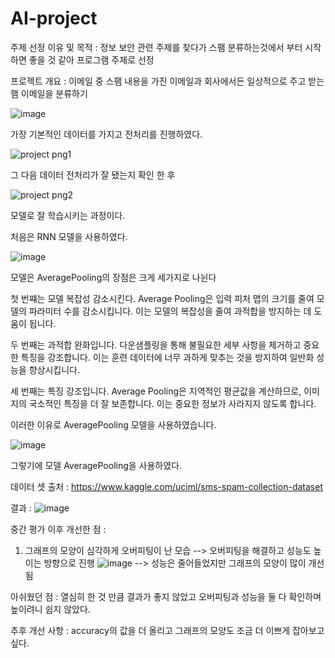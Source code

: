 # AI-project

주제 선정 이유 및 목적 : 정보 보안 관련 주제를 찾다가 스팸 분류하는것에서 부터 시작하면 좋을 것 같아 프로그램 주제로 선정


프로젝트 개요 : 이메일 중 스팸 내용을 가진 이메일과 회사에서든 일상적으로 주고 받는 햄 이메일을 분류하기

![image](https://github.com/albbano0722/AI-project/assets/144203755/8d985040-56a1-4fbe-9245-469e91570860)

가장 기본적인 데이터를 가지고 전처리를 진행하였다. 

![project png1](https://github.com/albbano0722/AI-project/assets/144203755/99dbd7c2-e1b0-479c-8793-51f7b10a4a81)


그 다음 데이터 전처리가 잘 됐는지 확인 한 후

![project png2](https://github.com/albbano0722/AI-project/assets/144203755/ad272635-3482-4290-8729-1c44a6b98596)

모델로 잘 학습시키는 과정이다.

처음은 RNN 모델을 사용하였다.

![image](https://github.com/albbano0722/AI-project/assets/144203755/e75e4a65-1836-48e5-b1d3-fed0e6553c8c)

모델은 AveragePooling의 장점은 크게 세가지로 나뉜다

첫 번쨰는 모델 복잡성 감소시킨다.
Average Pooling은 입력 피처 맵의 크기를 줄여 모델의 파라미터 수를 감소시킵니다. 이는 모델의 복잡성을 줄여 과적합을 방지하는 데 도움이 됩니다.

두 번째는 과적합 완화입니다.
다운샘플링을 통해 불필요한 세부 사항을 제거하고 중요한 특징을 강조합니다. 이는 훈련 데이터에 너무 과하게 맞추는 것을 방지하여 일반화 성능을 향상시킵니다.

세 번째는 특징 강조입니다.
Average Pooling은 지역적인 평균값을 계산하므로, 이미지의 국소적인 특징을 더 잘 보존합니다. 이는 중요한 정보가 사라지지 않도록 합니다.

이러한 이유로 AveragePooling 모델을 사용하였습니다.

![image](https://github.com/albbano0722/AI-project/assets/144203755/0357ab38-7108-412a-8b4c-c8a8428c09f8)

그렇기에 모델 AveragePooling을 사용하였다.




데이터 셋 출처 : https://www.kaggle.com/uciml/sms-spam-collection-dataset


결과 : ![image](https://github.com/albbano0722/AI-project/assets/144203755/d61bae7f-6c84-46ed-b426-7f9debce4999)


중간 평가 이후 개선한 점 :
1. 그래프의 모양이 심각하게 오버피팅이 난 모습
   --> 오버피팅을 해결하고 성능도 높이는 방향으로 진행
![image](https://github.com/albbano0722/AI-project/assets/144203755/3fe4bb5c-446d-4503-a664-2adb4138ac95)
   --> 성능은 줄어들었지만 그래프의 모양이 많이 개선 됨

아쉬웠던 점 : 열심히 한 것 만큼 결과가 좋지 않았고
오버피팅과 성능을 둘 다 확인하며 높이려니 쉽지 않았다.



추후 개선 사항 : accuracy의 값을 더 올리고 그래프의 모양도 조금 더 이쁘게 잡아보고 싶다.


